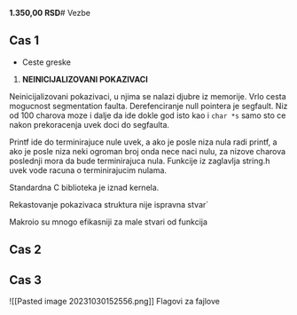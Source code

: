**1.350,00 RSD**# Vezbe

## Cas 1

- Ceste greske

1. **NEINICIJALIZOVANI POKAZIVACI**

Neinicijalizovani pokazivaci, u njima se nalazi djubre iz memorije. Vrlo cesta mogucnost segmentation faulta. Derefenciranje null pointera je segfault. Niz od 100 charova moze i dalje da ide dokle god isto kao i `char *s` samo sto ce nakon prekoracenja uvek doci do segfaulta.

Printf ide do terminirajuce nule uvek, a ako je posle niza nula radi printf, a ako je posle niza neki ogroman broj onda nece naci nulu, za nizove charova poslednji mora da bude terminirajuca nula. Funkcije iz zaglavlja string.h uvek vode racuna o terminirajucim nulama.

Standardna C biblioteka je iznad kernela.

Rekastovanje pokazivaca struktura nije ispravna stvar`

Makroio su mnogo efikasniji za male stvari od funkcija


## Cas 2

## Cas 3

![[Pasted image 20231030152556.png]]
Flagovi za fajlove

